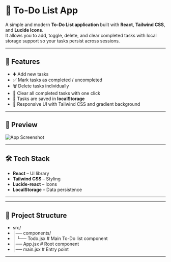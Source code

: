 # 📝 To-Do List App

A simple and modern **To-Do List application** built with **React**, **Tailwind CSS**, and **Lucide Icons**.  
It allows you to add, toggle, delete, and clear completed tasks with local storage support so your tasks persist across sessions.

---

## 🚀 Features

- ➕ Add new tasks
- ✅ Mark tasks as completed / uncompleted
- 🗑️ Delete tasks individually
- 🧹 Clear all completed tasks with one click
- 💾 Tasks are saved in **localStorage**
- 🎨 Responsive UI with Tailwind CSS and gradient background

---

## 📸 Preview

![App Screenshot](#) <!-- Replace with a screenshot link if available -->

---

## 🛠️ Tech Stack

- **React** – UI library
- **Tailwind CSS** – Styling
- **Lucide-react** – Icons
- **LocalStorage** – Data persistence

---

---

## 📂 Project Structure

- src/
- │── components/
- │ └── Todo.jsx # Main To-Do list component
- │── App.jsx # Root component
- │── main.jsx # Entry point

---
